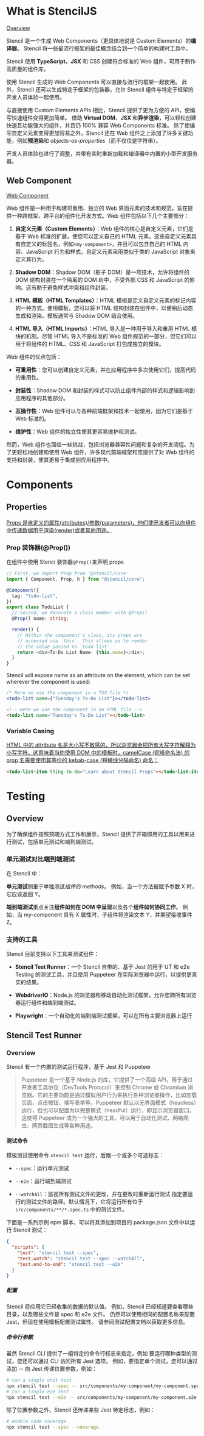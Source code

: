# What is StencilJS

[Overview](https://stenciljs.com/docs/introduction)

Stencil 是一个生成 Web Components（更具体地说是 Custom Elements）的**编译器**。 Stencil 将一些最流行框架的最佳概念结合到一个简单的构建时工具中。

Stencil 使用 **TypeScript、JSX** 和 CSS 创建符合标准的 Web 组件，可用于制作高质量的组件库。

使用 Stencil 生成的 Web Components 可以直接与流行的框架一起使用。 此外，Stencil 还可以生成特定于框架的包装器，允许 Stencil 组件与特定于框架的开发人员体验一起使用。

与直接使用 Custom Elements APIs 相比，Stencil 提供了更为方便的 API，使编写快速组件变得更加简单。 借助 **Virtual DOM**、**JSX** 和**异步渲染**，可以轻松创建快速且功能强大的组件，并且仍 100% 兼容 Web Components 标准。 除了使编写自定义元素变得更加容易之外，Stencil 还在 Web 组件之上添加了许多关键功能，例如**预渲染**和 _objects-as-properties_（而不仅仅是字符串）。

开发人员体验也进行了调整，并带有实时重新加载和编译器中内置的小型开发服务器。

## Web Component

[Web Component](https://developer.mozilla.org/zh-CN/docs/Web/API/Web_components)

Web 组件是一种用于构建可重用、独立的 Web 界面元素的技术和规范，旨在提供一种跨框架、跨平台的组件化开发方式。Web 组件包括以下几个主要部分：

1. **自定义元素（Custom Elements）**：Web 组件的核心是自定义元素，它们是基于 Web 标准的扩展，使您可以定义自己的 HTML 元素。这些自定义元素具有自定义的标签名，例如`<my-component>`，并且可以包含自己的 HTML 内容、JavaScript 行为和样式。自定义元素采用类似于类的 JavaScript 对象来定义其行为。

2. **Shadow DOM**：Shadow DOM（影子 DOM）是一项技术，允许将组件的 DOM 结构封装在一个隔离的 DOM 树中，不受外部 CSS 和 JavaScript 的影响。这有助于避免样式冲突和组件封装。

3. **HTML 模板（HTML Templates）**：HTML 模板是定义自定义元素的标记内容的一种方式。使用模板，您可以将 HTML 结构封装在组件中，以便稍后动态生成和渲染。模板通常与 Shadow DOM 结合使用。

4. **HTML 导入（HTML Imports）**：HTML 导入是一种用于导入和重用 HTML 模块的机制。尽管 HTML 导入不是标准的 Web 组件规范的一部分，但它们可以用于将组件的 HTML、CSS 和 JavaScript 打包成独立的模块。

Web 组件的优点包括：

- **可重用性**：您可以创建自定义元素，并在应用程序中多次使用它们，提高代码的重用性。

- **封装性**：Shadow DOM 和封装的样式可以防止组件内部的样式和逻辑影响到应用程序的其他部分。

- **互操作性**：Web 组件可以与各种前端框架和技术一起使用，因为它们是基于 Web 标准的。

- **维护性**：Web 组件的独立性使其更容易维护和测试。

然而，Web 组件也面临一些挑战，包括浏览器兼容性问题和复杂的开发流程。为了更轻松地创建和使用 Web 组件，许多现代前端框架和库提供了对 Web 组件的支持和封装，使其更易于集成到应用程序中。

# Components

## Properties

[Props 是自定义的属性(attributes)/参数(parameters)，他们使开发者可以向组件中传递数据用于渲染(render)或者其他用途。](https://stenciljs.com/docs/properties)

### Prop 装饰器(@Prop())

在组件中使用 Stenci 装饰器`@Prop()`来声明 props

```ts
// First, we import Prop from '@stencil/core'
import { Component, Prop, h } from "@stencil/core";

@Component({
  tag: "todo-list",
})
export class TodoList {
  // Second, we decorate a class member with @Prop()
  @Prop() name: string;

  render() {
    // Within the component's class, its props are
    // accessed via `this`. This allows us to render
    // the value passed to `todo-list`
    return <div>To-Do List Name: {this.name}</div>;
  }
}
```

Stencil will expose name as an attribute on the element, which can be set wherever the component is used:

```jsx
/* Here we use the component in a TSX file */
<todo-list name={"Tuesday's To-Do List"}></todo-list>
```

```html
<!-- Here we use the component in an HTML file -->
<todo-list name="Tuesday's To-Do List"></todo-list>
```

### Variable Casing

[HTML 中的 attribute 名是大小写不敏感的，所以浏览器会把所有大写字符解释为小写字符。这意味着当你使用 DOM 中的模板时，camelCase (驼峰命名法) 的 prop 名需要使用其等价的 kebab-case (短横线分隔命名) 命名：](https://v2.cn.vuejs.org/v2/guide/components-props.html#Prop-%E7%9A%84%E5%A4%A7%E5%B0%8F%E5%86%99-camelCase-vs-kebab-case)

```html
<todo-list-item thing-to-do="Learn about Stencil Props"></todo-list-item>
```

# Testing

## Overview

为了确保组件按照预期方式工作和展示，Stencil 提供了开箱即用的工具以用来进行测试，包括单元测试和端到端测试。

### 单元测试对比端到端测试

在 Stencil 中：

**单元测试**侧重于单独测试*组件的 methods*。 例如，当一个方法被赋予参数 X 时，它应该返回 Y。

**端到端测试**重点关注**组件如何在 DOM 中呈现**以及各个**组件如何协同工作**。 例如，当 my-component 具有 X 属性时，子组件将渲染文本 Y，并期望接收事件 Z。

### 支持的工具

Stencil 目前支持以下工具来测试组件：

- **Stencil Test Runner**：一个 Stencil 自带的、基于 Jest 的用于 UT 和 e2e Testing 的测试工具，并且使用 Puppeteer 在实际浏览器中运行，以提供更真实的结果。

- **WebdriverIO**：Node.js 的浏览器和移动自动化测试框架，允许您跨所有浏览器运行组件和端到端测试。

- **Playwright**：一个自动化的端到端测试框架，可以在所有主要浏览器上运行

## Stencil Test Runner

### Overview

Stencil 有一个内置的测试运行程序，基于 Jest 和 Puppeteer

> Puppeteer 是一个基于 Node.js 的库，它提供了一个高级 API，用于通过开发者工具协议（DevTools Protocol）来控制 Chrome 或 Chromium 浏览器。它的主要功能是通过模拟用户行为来执行各种浏览器操作，比如加载页面、点击按钮、填写表单等。Puppeteer 默认以无界面模式（headless）运行，但也可以配置为以完整模式（headful）运行，即显示浏览器窗口。这使得 Puppeteer 成为一个强大的工具，可以用于自动化测试、网络爬虫、网页截图生成等各种用途。

#### 测试命令

模板测试使用命令 `stencil test` 运行，后跟一个或多个可选标志：

- `--spec`：运行单元测试

- `--e2e`：运行端到端测试

- `--watchAll`：监视所有测试文件的更改，并在更改时重新运行测试
  指定要运行的测试文件的路径。默认情况下，它将运行所有位于 `src/components/**/*.spec.ts` 中的测试文件。

下面是一系列示例 npm 脚本，可以将其添加到项目的 package.json 文件中以运行 Stencil 测试：

```json
{
  "scripts": {
    "test": "stencil test --spec",
    "test.watch": "stencil test --spec --watchAll",
    "test.end-to-end": "stencil test --e2e"
  }
}
```

##### 配置

Stencil 将应用它已经收集的数据的默认值。 例如，Stencil 已经知道要查看哪些目录，以及哪些文件是 spec 和 e2e 文件。 仍然可以使用相同的配置名称来配置 Jest，但现在使用模板配置测试属性。 请参阅测试配置文档以获取更多信息。

##### 命令行参数

虽然 Stencil CLI 提供了一组特定的命令行标志来指定，例如 要运行哪种类型的测试，您还可以通过 CLI 访问所有 Jest 选项。 例如，要指定单个测试，您可以通过添加 -- 向 Jest 传递位置参数，例如：

```bash
# run a single unit test
npx stencil test --spec -- src/components/my-component/my-component.spec.ts
# run a single e2e test
npx stencil test --e2e -- src/components/my-component/my-component.e2e.ts
```

除了位置参数之外，Stencil 还传递某些 Jest 特定标志，例如：

```bash
# enable code coverage
npx stencil test --spec --coverage
```
